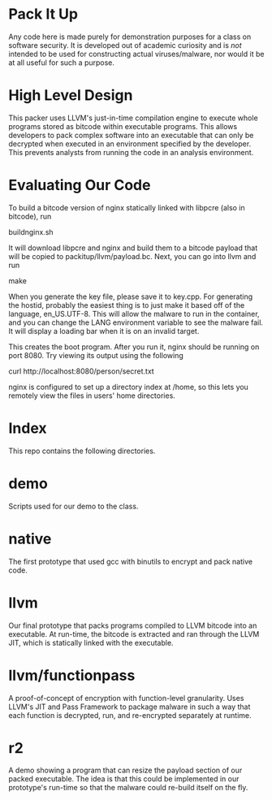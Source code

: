 Pack It Up
==========

Any code here is made purely for demonstration purposes for a class on software
security. It is developed out of academic curiosity and is _not_ intended to be 
used for constructing actual viruses/malware, nor would it be at all useful 
for such a purpose.

High Level Design
=================

This packer uses LLVM's just-in-time compilation engine to execute whole programs stored as bitcode within executable programs. This allows developers to pack complex software into an executable that can only be decrypted when executed in an environment specified by the developer. This prevents analysts from running the code in an analysis environment.

Evaluating Our Code
===================

To build a bitcode version of nginx statically linked with libpcre 
(also in bitcode), run 

  buildnginx.sh

It will download libpcre and nginx and build them to a bitcode payload that
will be copied to packitup/llvm/payload.bc. Next, you can go into llvm and run

  make

When you generate the key file, please save it to key.cpp. For generating the
hostid, probably the easiest thing is to just make it based off of the language,
en_US.UTF-8. This will allow the malware to run in the container, and you can 
change the LANG environment variable to see the malware fail. It will display
a loading bar when it is on an invalid target. 

This creates the boot program. After you run it, nginx should be running on 
port 8080. Try viewing its output using the following

   curl http://localhost:8080/person/secret.txt

nginx is configured to set up a directory index at /home, so this lets you
remotely view the files in users' home directories.

Index
=====

This repo contains the following directories.


demo
====

Scripts used for our demo to the class.

native
======

The first prototype that used gcc with binutils to encrypt and pack native code.

llvm
====

Our final prototype that packs programs compiled to LLVM bitcode into an executable.
At run-time, the bitcode is extracted and ran through the LLVM JIT, which is statically
linked with the executable.

llvm/functionpass
====

A proof-of-concept of encryption with function-level granularity.
Uses LLVM's JIT and Pass Framework to package malware in such a way that each function
is decrypted, run, and re-encrypted separately at runtime.

r2
==

A demo showing a program that can resize the payload section of our packed executable.
The idea is that this could be implemented in our prototype's run-time so that the
malware could re-build itself on the fly.
